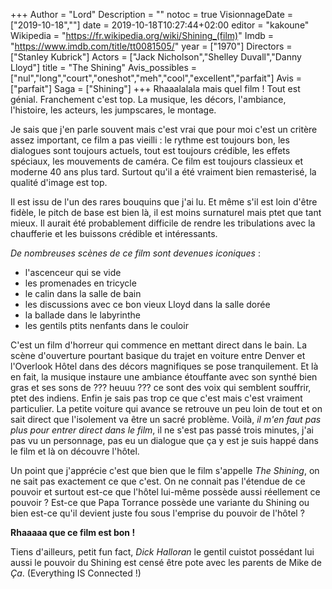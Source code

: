 +++
Author = "Lord"
Description = ""
notoc = true
VisionnageDate = ["2019-10-18",""]
date = 2019-10-18T10:27:44+02:00
editor = "kakoune"
Wikipedia = "https://fr.wikipedia.org/wiki/Shining_(film)"
Imdb = "https://www.imdb.com/title/tt0081505/"
year = ["1970"]
Directors = ["Stanley Kubrick"]
Actors = ["Jack Nicholson","Shelley Duvall","Danny Lloyd"]
title = "The Shining"
Avis_possibles = ["nul","long","court","oneshot","meh","cool","excellent","parfait"]
Avis = ["parfait"] 
Saga = ["Shining"]
+++
Rhaaalalala mais quel film !
Tout est génial.
Franchement c'est top.
La musique, les décors, l'ambiance, l'histoire, les acteurs, les jumpscares, le montage.

Je sais que j'en parle souvent mais c'est vrai que pour moi c'est un critère assez important, ce film a pas vieilli : le rythme est toujours bon, les dialogues sont toujours actuels, tout est toujours crédible, les effets spéciaux, les mouvements de caméra.
Ce film est toujours classieux et moderne 40 ans plus tard.
Surtout qu'il a été vraiment bien remasterisé, la qualité d'image est top.

Il est issu de l'un des rares bouquins que j'ai lu.
Et même s'il est loin d'être fidèle, le pitch de base est bien là, il est moins surnaturel mais ptet que tant mieux.
Il aurait été probablement difficile de rendre les tribulations avec la chaufferie et les buissons crédible et intéressants.

*De nombreuses scènes de ce film sont devenues iconiques* :

  - l'ascenceur qui se vide
  - les promenades en tricycle
  - le calin dans la salle de bain
  - les discussions avec ce bon vieux Lloyd dans la salle dorée
  - la ballade dans le labyrinthe
  - les gentils ptits nenfants dans le couloir

C'est un film d'horreur qui commence en mettant direct dans le bain.
La scène d'ouverture pourtant basique du trajet en voiture entre Denver et l'Overlook Hôtel dans des décors magnifiques se pose tranquilement.
Et là en fait, la musique instaure une ambiance étouffante avec son synthé bien gras et ses sons de ??? heuuu ??? ce sont des voix qui semblent souffrir, ptet des indiens.
Enfin je sais pas trop ce que c'est mais c'est vraiment particulier.
La petite voiture qui avance se retrouve un peu loin de tout et on sait direct que l'isolement va être un sacré problème.
Voilà, *il m'en faut pas plus pour entrer direct dans le film*, il ne s'est pas passé trois minutes, j'ai pas vu un personnage, pas eu un dialogue que ça y est je suis happé dans le film et là on découvre l'hôtel.

Un point que j'apprécie c'est que bien que le film s'appelle *The Shining*, on ne sait pas exactement ce que c'est.
On ne connait pas l'étendue de ce pouvoir et surtout est-ce que l'hôtel lui-même possède aussi réellement ce pouvoir ?
Est-ce que Papa Torrance possède une variante du Shining ou bien est-ce qu'il devient juste fou sous l'emprise du pouvoir de l'hôtel ?

**Rhaaaaa que ce film est bon !**

Tiens d'ailleurs, petit fun fact, *Dick Halloran* le gentil cuistot possédant lui aussi le pouvoir du Shining est censé être pote avec les parents de Mike de *Ça*. (Everything IS Connected !)
